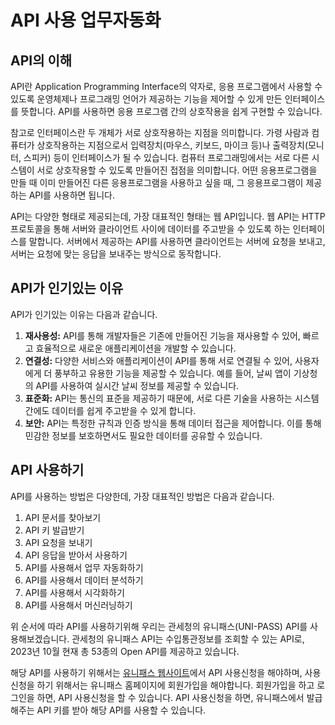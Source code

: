 # API 사용 업무자동화

## API의 이해
API란 Application Programming Interface의 약자로, 응용 프로그램에서 사용할 수 있도록 운영체제나 프로그래밍 언어가 제공하는 기능을 제어할 수 있게 만든 인터페이스를 뜻합니다. API를 사용하면 응용 프로그램 간의 상호작용을 쉽게 구현할 수 있습니다.  

참고로 인터페이스란 두 개체가 서로 상호작용하는 지점을 의미합니다. 가령 사람과 컴퓨터가 상호작용하는 지점으로서 입력장치(마우스, 키보드, 마이크 등)나 출력장치(모니터, 스피커) 등이 인터페이스가 될 수 있습니다. 컴퓨터 프로그래밍에서는 서로 다른 시스템이 서로 상호작용할 수 있도록 만들어진 접점을 의미합니다. 어떤 응용프로그램을 만들 때 이미 만들어진 다른 응용프로그램을 사용하고 싶을 때, 그 응용프로그램이 제공하는 API를 사용하면 됩니다. 

API는 다양한 형태로 제공되는데, 가장 대표적인 형태는 웹 API입니다. 웹 API는 HTTP 프로토콜을 통해 서버와 클라이언트 사이에 데이터를 주고받을 수 있도록 하는 인터페이스를 말합니다. 서버에서 제공하는 API를 사용하면 클라이언트는 서버에 요청을 보내고, 서버는 요청에 맞는 응답을 보내주는 방식으로 동작합니다.  

## API가 인기있는 이유
API가 인기있는 이유는 다음과 같습니다.  
1. **재사용성:** API를 통해 개발자들은 기존에 만들어진 기능을 재사용할 수 있어, 빠르고 효율적으로 새로운 애플리케이션을 개발할 수 있습니다.  
2. **연결성:** 다양한 서비스와 애플리케이션이 API를 통해 서로 연결될 수 있어, 사용자에게 더 풍부하고 유용한 기능을 제공할 수 있습니다. 예를 들어, 날씨 앱이 기상청의 API를 사용하여 실시간 날씨 정보를 제공할 수 있습니다.
3. **표준화:** API는 통신의 표준을 제공하기 때문에, 서로 다른 기술을 사용하는 시스템 간에도 데이터를 쉽게 주고받을 수 있게 합니다.
4. **보안:** API는 특정한 규칙과 인증 방식을 통해 데이터 접근을 제어합니다. 이를 통해 민감한 정보를 보호하면서도 필요한 데이터를 공유할 수 있습니다. 

## API 사용하기
API를 사용하는 방법은 다양한데, 가장 대표적인 방법은 다음과 같습니다.
1. API 문서를 찾아보기
2. API 키 발급받기
3. API 요청을 보내기
4. API 응답을 받아서 사용하기
5. API를 사용해서 업무 자동화하기
6. API를 사용해서 데이터 분석하기
7. API를 사용해서 시각화하기
8. API를 사용해서 머신러닝하기

위 순서에 따라 API를 사용하기위해 우리는 관세청의 유니패스(UNI-PASS) API를 사용해보겠습니다. 관세청의 유니패스 API는 수입통관정보를 조회할 수 있는 API로, 2023년 10월 현재 총 53종의 Open API를 제공하고 있습니다.  

해당 API를 사용하기 위해서는 [유니패스 웹사이트](https://unipass.customs.go.kr/csp/index.do)에서 API 사용신청을 해야하며, 사용신청을 하기 위해서는 유니패스 홈페이지에 회원가입을 해야합니다. 회원가입을 하고 로그인을 하면, API 사용신청을 할 수 있습니다. API 사용신청을 하면, 유니패스에서 발급해주는 API 키를 받아 해당 API를 사용할 수 있습니다.  